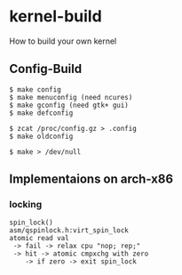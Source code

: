 # kernel-build
How to build your own kernel

## Config-Build

```
$ make config
$ make menuconfig (need ncures)
$ make gconfig (need gtk+ gui)
$ make defconfig
```

```
$ zcat /proc/config.gz > .config
$ make oldconfig
```

```
$ make > /dev/null
```

## Implementaions on arch-x86

### locking

```
spin_lock()
asm/qspinlock.h:virt_spin_lock
atomic read val
 -> fail -> relax cpu "nop; rep;"
 -> hit -> atomic cmpxchg with zero
    -> if zero -> exit spin_lock
```
